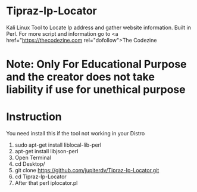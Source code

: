 # Tipraz-Ip-Locator
Kali Linux Tool to Locate Ip address and gather website information. Built in Perl.
For more script and information go to <a href="https://thecodezine.com rel="dofollow">The Codezine</a>
# Note: Only For Educational Purpose and the creator does not take liability if use for unethical purpose
# Instruction
You need install this if the tool not working in your Distro 
1. sudo apt-get install liblocal-lib-perl 
2. apt-get install libjson-perl 
3. Open Terminal
4. cd Desktop/
5. git clone https://github.com/jupiterdv/Tipraz-Ip-Locator.git
6. cd Tipraz-Ip-Locator
7. After that perl iplocator.pl
